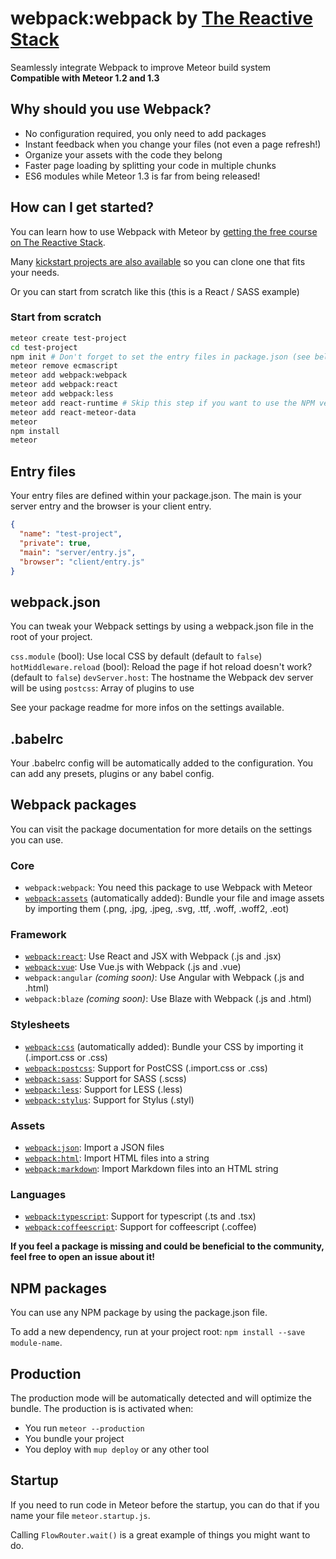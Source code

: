 # webpack:webpack by <a href="https://thereactivestack.com">The Reactive Stack</a>
Seamlessly integrate Webpack to improve Meteor build system<br />
**Compatible with Meteor 1.2 and 1.3**

## Why should you use Webpack?
- No configuration required, you only need to add packages
- Instant feedback when you change your files (not even a page refresh!)
- Organize your assets with the code they belong
- Faster page loading by splitting your code in multiple chunks
- ES6 modules while Meteor 1.3 is far from being released!

## How can I get started?
You can learn how to use Webpack with Meteor by [getting the free course on The Reactive Stack](https://thereactivestack.com).

Many [kickstart projects are also available](https://github.com/thereactivestack/kickstart) so you can clone one that fits your needs.

Or you can start from scratch like this (this is a React / SASS example)

### Start from scratch
```sh
meteor create test-project
cd test-project
npm init # Don't forget to set the entry files in package.json (see below)
meteor remove ecmascript
meteor add webpack:webpack
meteor add webpack:react
meteor add webpack:less
meteor add react-runtime # Skip this step if you want to use the NPM version
meteor add react-meteor-data
meteor
npm install
meteor
```

## Entry files
Your entry files are defined within your package.json. The main is your server entry and the browser is your client entry.

```json
{
  "name": "test-project",
  "private": true,
  "main": "server/entry.js",
  "browser": "client/entry.js"
}
```

## webpack.json
You can tweak your Webpack settings by using a webpack.json file in the root of your project.

`css.module` (bool): Use local CSS by default (default to `false`)
`hotMiddleware.reload` (bool): Reload the page if hot reload doesn't work? (default to `false`)
`devServer.host`: The hostname the Webpack dev server will be using
`postcss`: Array of plugins to use

See your package readme for more infos on the settings available.

## .babelrc
Your .babelrc config will be automatically added to the configuration. You can add any presets, plugins or any babel config.

## Webpack packages
You can visit the package documentation for more details on the settings you can use.

### Core
- `webpack:webpack`: You need this package to use Webpack with Meteor
- [`webpack:assets`](https://atmospherejs.com/webpack/assets) (automatically added): Bundle your file and image assets by importing them (.png, .jpg, .jpeg, .svg, .ttf, .woff, .woff2, .eot)

### Framework
- [`webpack:react`](https://atmospherejs.com/webpack/react): Use React and JSX with Webpack (.js and .jsx)
- [`webpack:vue`](https://atmospherejs.com/webpack/vue): Use Vue.js with Webpack (.js and .vue)
- `webpack:angular` *(coming soon)*: Use Angular with Webpack (.js and .html)
- `webpack:blaze` *(coming soon)*: Use Blaze with Webpack (.js and .html)

### Stylesheets
- [`webpack:css`](https://atmospherejs.com/webpack/css) (automatically added): Bundle your CSS by importing it (.import.css or .css)
- [`webpack:postcss`](https://atmospherejs.com/webpack/postcss): Support for PostCSS (.import.css or .css)
- [`webpack:sass`](https://atmospherejs.com/webpack/sass): Support for SASS (.scss)
- [`webpack:less`](https://atmospherejs.com/webpack/less): Support for LESS (.less)
- [`webpack:stylus`](https://atmospherejs.com/webpack/stylus): Support for Stylus (.styl)

### Assets
- [`webpack:json`](https://atmospherejs.com/webpack/json): Import a JSON files
- [`webpack:html`](https://atmospherejs.com/webpack/html): Import HTML files into a string
- [`webpack:markdown`](https://atmospherejs.com/webpack/markdown): Import Markdown files into an HTML string

### Languages
- [`webpack:typescript`](https://atmospherejs.com/webpack/typescript): Support for typescript (.ts and .tsx)
- [`webpack:coffeescript`](https://atmospherejs.com/webpack/coffeescript): Support for coffeescript (.coffee)

**If you feel a package is missing and could be beneficial to the community, feel free to open an issue about it!**

## NPM packages
You can use any NPM package by using the package.json file.

To add a new dependency, run at your project root: `npm install --save module-name`.

## Production
The production mode will be automatically detected and will optimize the bundle. The production is is activated when:

- You run `meteor --production`
- You bundle your project
- You deploy with `mup deploy` or any other tool

## Startup
If you need to run code in Meteor before the startup, you can do that if you name your file `meteor.startup.js`.

Calling `FlowRouter.wait()` is a great example of things you might want to do.
